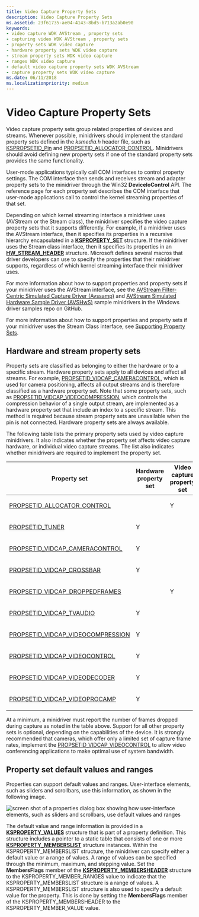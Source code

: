 ```yaml
---
title: Video Capture Property Sets
description: Video Capture Property Sets
ms.assetid: 23f61735-ae04-4143-8bd5-b713a2ab0e90
keywords:
- video capture WDK AVStream , property sets
- capturing video WDK AVStream , property sets
- property sets WDK video capture
- hardware property sets WDK video capture
- stream property sets WDK video capture
- ranges WDK video capture
- default video capture property sets WDK AVStream
- capture property sets WDK video capture
ms.date: 06/11/2018
ms.localizationpriority: medium
---
```


# Video Capture Property Sets

Video capture property sets group related properties of devices and streams. Whenever possible, minidrivers should implement the standard property sets defined in the *ksmedia.h* header file, such as [KSPROPSETID\_Pin](kspropsetid-pin.md) and [PROPSETID\_ALLOCATOR\_CONTROL](propsetid-allocator-control.md). Minidrivers should avoid defining new property sets if one of the standard property sets provides the same functionality.

User-mode applications typically call COM interfaces to control property settings. The COM interface then sends and receives stream and adapter property sets to the minidriver through the Win32 **DeviceIoControl** API. The reference page for each property set describes the COM interface that user-mode applications call to control the kernel streaming properties of that set.

Depending on which kernel streaming interface a minidriver uses (AVStream or the Stream class), the minidriver specifies the video capture property sets that it supports differently. For example, if a minidriver uses the AVStream interface, then it specifies its properties in a recursive hierarchy encapsulated in a [**KSPROPERTY\_SET**](https://docs.microsoft.com/windows-hardware/drivers/ddi/ks/ns-ks-ksproperty_set) structure. If the minidriver uses the Stream class interface, then it specifies its properties in an [**HW\_STREAM\_HEADER**](https://docs.microsoft.com/windows-hardware/drivers/ddi/strmini/ns-strmini-_hw_stream_header) structure. Microsoft defines several macros that driver developers can use to specify the properties that their minidriver supports, regardless of which kernel streaming interface their minidriver uses.

For more information about how to support properties and property sets if your minidriver uses the AVStream interface, see the [AVStream Filter-Centric Simulated Capture Driver (Avssamp)](https://docs.microsoft.com/samples/microsoft/windows-driver-samples/avstream-filter-centric-simulated-capture-sample-driver-avssamp/) and [AVStream Simulated Hardware Sample Driver (AVSHwS)](https://docs.microsoft.com/samples/microsoft/windows-driver-samples/avstream-simulated-hardware-sample-driver-avshws/) sample minidrivers in the Windows driver samples repo on GitHub.

For more information about how to support properties and property sets if your minidriver uses the Stream Class interface, see [Supporting Property Sets](supporting-property-sets.md).

## Hardware and stream property sets

Property sets are classified as belonging to either the hardware or to a specific stream. Hardware property sets apply to all devices and affect all streams. For example, [PROPSETID\_VIDCAP\_CAMERACONTROL](propsetid-vidcap-cameracontrol.md), which is used for camera positioning, affects all output streams and is therefore classified as a hardware property set. Note that some property sets, such as [PROPSETID\_VIDCAP\_VIDEOCOMPRESSION](propsetid-vidcap-videocompression.md), which controls the compression behavior of a single output stream, are implemented as a hardware property set that include an index to a specific stream. This method is required because stream property sets are unavailable when the pin is not connected. Hardware property sets are always available.

The following table lists the primary property sets used by video capture minidrivers. It also indicates whether the property set affects video capture hardware, or individual video capture streams. The list also indicates whether minidrivers are required to implement the property set.

<table>
<colgroup>
<col width="25%" />
<col width="25%" />
<col width="25%" />
<col width="25%" />
</colgroup>
<thead>
<tr class="header">
<th>Property set</th>
<th>Hardware property set</th>
<th>Video capture property set</th>
<th>Required</th>
</tr>
</thead>
<tbody>
<tr class="odd">
<td><p><a href="propsetid-allocator-control.md" data-raw-source="[PROPSETID_ALLOCATOR_CONTROL](propsetid-allocator-control.md)">PROPSETID_ALLOCATOR_CONTROL</a></p></td>
<td></td>
<td><p>Y</p></td>
<td></td>
</tr>
<tr class="even">
<td><p><a href="propsetid-tuner.md" data-raw-source="[PROPSETID_TUNER](propsetid-tuner.md)">PROPSETID_TUNER</a></p></td>
<td><p>Y</p></td>
<td></td>
<td></td>
</tr>
<tr class="odd">
<td><p><a href="propsetid-vidcap-cameracontrol.md" data-raw-source="[PROPSETID_VIDCAP_CAMERACONTROL](propsetid-vidcap-cameracontrol.md)">PROPSETID_VIDCAP_CAMERACONTROL</a></p></td>
<td><p>Y</p></td>
<td></td>
<td></td>
</tr>
<tr class="even">
<td><p><a href="propsetid-vidcap-crossbar.md" data-raw-source="[PROPSETID_VIDCAP_CROSSBAR](propsetid-vidcap-crossbar.md)">PROPSETID_VIDCAP_CROSSBAR</a></p></td>
<td><p>Y</p></td>
<td></td>
<td></td>
</tr>
<tr class="odd">
<td><p><a href="propsetid-vidcap-droppedframes.md" data-raw-source="[PROPSETID_VIDCAP_DROPPEDFRAMES](propsetid-vidcap-droppedframes.md)">PROPSETID_VIDCAP_DROPPEDFRAMES</a></p></td>
<td></td>
<td><p>Y</p></td>
<td><p>Y</p></td>
</tr>
<tr class="even">
<td><p><a href="propsetid-vidcap-tvaudio.md" data-raw-source="[PROPSETID_VIDCAP_TVAUDIO](propsetid-vidcap-tvaudio.md)">PROPSETID_VIDCAP_TVAUDIO</a></p></td>
<td><p>Y</p></td>
<td></td>
<td></td>
</tr>
<tr class="odd">
<td><p><a href="propsetid-vidcap-videocompression.md" data-raw-source="[PROPSETID_VIDCAP_VIDEOCOMPRESSION](propsetid-vidcap-videocompression.md)">PROPSETID_VIDCAP_VIDEOCOMPRESSION</a></p></td>
<td><p>Y</p></td>
<td></td>
<td></td>
</tr>
<tr class="even">
<td><p><a href="propsetid-vidcap-videocontrol.md" data-raw-source="[PROPSETID_VIDCAP_VIDEOCONTROL](propsetid-vidcap-videocontrol.md)">PROPSETID_VIDCAP_VIDEOCONTROL</a></p></td>
<td><p>Y</p></td>
<td></td>
<td></td>
</tr>
<tr class="odd">
<td><p><a href="propsetid-vidcap-videodecoder.md" data-raw-source="[PROPSETID_VIDCAP_VIDEODECODER](propsetid-vidcap-videodecoder.md)">PROPSETID_VIDCAP_VIDEODECODER</a></p></td>
<td><p>Y</p></td>
<td></td>
<td></td>
</tr>
<tr class="even">
<td><p><a href="propsetid-vidcap-videoprocamp.md" data-raw-source="[PROPSETID_VIDCAP_VIDEOPROCAMP](propsetid-vidcap-videoprocamp.md)">PROPSETID_VIDCAP_VIDEOPROCAMP</a></p></td>
<td><p>Y</p></td>
<td></td>
<td></td>
</tr>
</tbody>
</table>

At a minimum, a minidriver must report the number of frames dropped during capture as noted in the table above. Support for all other property sets is optional, depending on the capabilities of the device. It is strongly recommended that cameras, which offer only a limited set of capture frame rates, implement the [PROPSETID\_VIDCAP\_VIDEOCONTROL](propsetid-vidcap-videocontrol.md) to allow video conferencing applications to make optimal use of system bandwidth.

## Property set default values and ranges

Properties can support default values and ranges. User-interface elements, such as sliders and scrollbars, use this information, as shown in the following image.

![screen shot of a properties dialog box showing how user-interface elements, such as sliders and scrollbars, use default values and ranges](images/vcuiprop.gif)

The default value and range information is provided in a [**KSPROPERTY\_VALUES**](https://docs.microsoft.com/windows-hardware/drivers/ddi/ks/ns-ks-ksproperty_values) structure that is part of a property definition. This structure includes a pointer to a static table that consists of one or more [**KSPROPERTY\_MEMBERSLIST**](https://docs.microsoft.com/windows-hardware/drivers/ddi/ks/ns-ks-ksproperty_memberslist) structure instances. Within the KSPROPERTY\_MEMBERSLIST structure, the minidriver can specify either a default value or a range of values. A range of values can be specified through the minimum, maximum, and stepping value. Set the **MembersFlags** member of the [**KSPROPERTY\_MEMBERSHEADER**](https://docs.microsoft.com/windows-hardware/drivers/ddi/ks/ns-ks-ksproperty_membersheader) structure to the KSPROPERTY\_MEMBER\_RANGES value to indicate that the KSPROPERTY\_MEMBERSLIST structure is a range of values. A KSPROPERTY\_MEMBERSLIST structure is also used to specify a default value for the property. This is done by setting the **MembersFlags** member of the KSPROPERTY\_MEMBERSHEADER to the KSPROPERTY\_MEMBER\_VALUE value.
